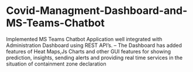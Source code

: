 # Covid-Managment-Dashboard-and-MS-Teams-Chatbot
Implemented MS Teams Chatbot Application well integrated with Administration Dashboard using REST API’s. – The Dashboard has added features of Heat Maps,Js Charts and other GUI features for showing prediction, insights, sending alerts and providing real time services in the situation of containment zone declaration
